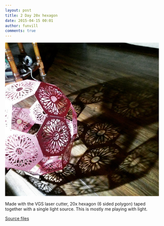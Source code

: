 ```yaml
---
layout: post
title: 2 Day 20x hexagon
date: 2015-04-15 00:01
author: funvill
comments: true
---
```


![](/public/uploads/2015/1739784_1572362983040493_873263121_n.jpg)

Made with the VGS laser cutter, 20x hexagon (6 sided polygon) taped together with a single light source. This is mostly me playing with light.

[Source files](https://raw.githubusercontent.com/funvill/PocketUniverse/master/panels/squarerose.svg)